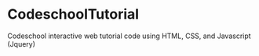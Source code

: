 # CodeschoolTutorial
Codeschool interactive web tutorial code using HTML, CSS, and Javascript (Jquery)
